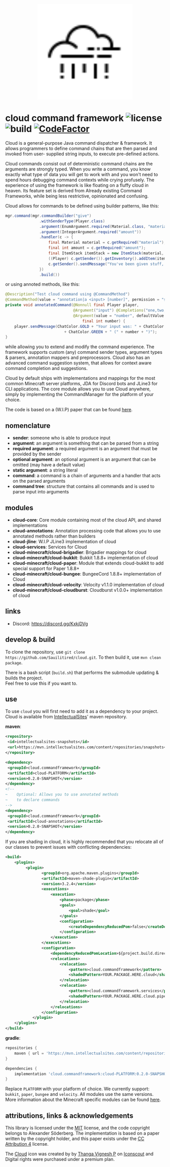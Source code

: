 
<div align="center">  
 <img src="icons/cloud.svg" width="300px"/>  
</div>  
  
# cloud command framework ![license](https://img.shields.io/github/license/Sauilitired/cloud.svg) ![build](https://github.com/Sauilitired/cloud/workflows/Java%20CI%20with%20Maven/badge.svg) [![CodeFactor](https://www.codefactor.io/repository/github/sauilitired/cloud/badge)](https://www.codefactor.io/repository/github/sauilitired/cloud)

Cloud is a general-purpose Java command dispatcher &amp; framework. It allows programmers to define command chains that are then parsed and invoked from user-
supplied string inputs, to execute pre-defined actions.

Cloud commands consist out of deterministic command chains are the arguments are strongly typed. When you write a command, you know exactly
what type of data you will get to work with and you won't need to spend hours debugging command contexts while crying profusely. The experience
of using the framework is like floating on a fluffy cloud in heaven. Its feature set is derived from Already existing Command Frameworks, while being less restrictive, opinionated and confusing.  

Cloud allows for commands to be defined using builder patterns, like this:
```java
mgr.command(mgr.commandBuilder("give")
               .withSenderType(Player.class)
               .argument(EnumArgument.required(Material.class, "material"))
               .argument(IntegerArgument.required("amount"))
               .handler(c -> {
                   final Material material = c.getRequired("material");
                   final int amount = c.getRequired("amount");
                   final ItemStack itemStack = new ItemStack(material, amount);
                   ((Player) c.getSender()).getInventory().addItem(itemStack);
                   c.getSender().sendMessage("You've been given stuff, bro.");
               })
               .build())
```

or using annoted methods, like this:
```java
@Description("Test cloud command using @CommandMethod")
@CommandMethod(value = "annotation|a <input> [number]", permission = "some.permission.node")
private void annotatedCommand(@Nonnull final Player player,
                              @Argument("input") @Completions("one,two,duck") @Nonnull final String input,
                              @Argument(value = "number", defaultValue = "5") @Range(min = "10", max = "100")
                                  final int number) {
    player.sendMessage(ChatColor.GOLD + "Your input was: " + ChatColor.AQUA + input 
                          + ChatColor.GREEN + " (" + number + ")");
}
```
while allowing you to extend and modify the command experience. The framework supports custom (any) command sender types, argument types &amp; parsers,
annotation mappers and preprocessors. Cloud also has an advanced command suggestion system, that allows for context aware command completion and suggestions.

Cloud by default ships with implementations and mappings for the most common Minecraft server platforms, JDA for Discord bots and JLine3 for CLI applications. The core
module allows you to use Cloud anywhere, simply by implementing the CommandManager for the platform of your choice.

The code is based on a (W.I.P) paper that can be found [here](https://github.com/Sauilitired/Sauilitired/blob/master/AS_2020_09_Commands.pdf).  

## nomenclature  
- **sender**: someone who is able to produce input  
- **argument**: an argument is something that can be parsed from a string  
- **required argument**: a required argument is an argument that must be provided by the sender  
- **optional argument**: an optional argument is an argument that can be omitted (may have a default value) 
- **static argument**: a string literal  
- **command**: a command is a chain of arguments and a handler that acts on the parsed arguments
- **command tree**: structure that contains all commands and is used to parse input into arguments

## modules
- **cloud-core**: Core module containing most of the cloud API, and shared implementations
- **cloud-annotations**: Annotation processing code that allows you to use annotated methods rather than builders
- **cloud-jline**: W.I.P JLine3 implementation of cloud
- **cloud-services**: Services for Cloud
- **cloud-minecraft/cloud-brigadier**: Brigadier mappings for cloud
- **cloud-minecraft/cloud-bukkit**: Bukkit 1.8.8+ implementation of cloud
- **cloud-minecraft/cloud-paper**: Module that extends cloud-bukkit to add special support for Paper 1.8.8+
- **cloud-minecraft/cloud-bungee**: BungeeCord 1.8.8+ implementation of Cloud
- **cloud-minecraft/cloud-velocity**: Velocity v1.1.0 implementation of cloud
- **cloud-minecraft/cloud-cloudburst**: Cloudburst v1.0.0+ implementation of cloud

## links  
  
- Discord: https://discord.gg/KxkjDVg  
  
## develop &amp; build  
  
To clone the repository, use `git clone https://github.com/Sauilitired/cloud.git`.
To then build it, use `mvn clean package`.
  
There is a bash script (`build.sh`) that performs the submodule updating &amp; builds the project.  
Feel free to use this if you want to.  

## use

To use `cloud` you will first need to add it as a dependency to your project. Cloud is available from [IntellectualSites](https://intellectualsites.com)' maven repository.
  
**maven**:
```xml  
<repository>  
 <id>intellectualsites-snapshots</id>  
 <url>https://mvn.intellectualsites.com/content/repositories/snapshots</url>  
</repository>  
```

```xml  
<dependency>  
 <groupId>cloud.commandframework</groupId>
 <artifactId>cloud-PLATFORM</artifactId>
 <version>0.2.0-SNAPSHOT</version>
</dependency>
<!-- 
~    Optional: Allows you to use annotated methods
~    to declare commands 
-->
<dependency>  
 <groupId>cloud.commandframework</groupId>
 <artifactId>cloud-annotations</artifactId>
 <version>0.2.0-SNAPSHOT</version>
</dependency>
``` 

If you are shading in cloud, it is highly recommended that you relocate all of our classes to prevent issues
with conflicting dependencies:

```xml
<build>
    <plugins>
         <plugin>
                <groupId>org.apache.maven.plugins</groupId>
                <artifactId>maven-shade-plugin</artifactId>
                <version>3.2.4</version>
                <executions>
                    <execution>
                        <phase>package</phase>
                        <goals>
                            <goal>shade</goal>
                        </goals>
                        <configuration>
                            <createDependencyReducedPom>false</createDependencyReducedPom>
                        </configuration>
                    </execution>
                </executions>
                <configuration>
                    <dependencyReducedPomLocation>${project.build.directory}/dependency-reduced-pom.xml</dependencyReducedPomLocation>
                    <relocations>
                        <relocation>
                            <pattern>cloud.commandframework</pattern>
                            <shadedPattern>YOUR.PACKAGE.HERE.cloud</shadedPattern> <!-- Replace this -->
                        </relocation>
                        <relocation>
                            <pattern>cloud.commandframework.services</pattern>
                            <shadedPattern>YOUR.PACKAGE.HERE.cloud.pipeline</shadedPattern> <!-- Replace this -->
                        </relocation>
                    </relocations>
                </configuration>
            </plugin>
    </plugins>
</build>
```

**gradle**:
```groovy
repositories {
    maven { url = 'https://mvn.intellectualsites.com/content/repositories/snapshots' }
}
```

```groovy
dependencies {
    implementation 'cloud.commandframework:cloud-PLATFORM:0.2.0-SNAPSHOT'
}
```

Replace `PLATFORM` with your platform of choice. We currently support: `bukkit`, `paper`, `bungee` and `velocity`. All modules use the same versions.
More information about the Minecraft specific modules can be found [here](https://github.com/Sauilitired/cloud/tree/master/cloud-minecraft).

## attributions, links &amp; acknowledgements  
  
This library is licensed under the <a href="https://opensource.org/licenses/MIT">MIT</a> license, and the code copyright  belongs to Alexander Söderberg. The implementation is based on a paper written by the copyright holder, and this paper exists under the <a href="https://creativecommons.org/licenses/by/4.0/legalcode">CC Attribution 4</a> license.  
  
The <a href="https://iconscout.com/icons/cloud" target="_blank">Cloud</a> icon was created by by <a href="https://iconscout.com/contributors/oviyan">
Thanga Vignesh P</a> on <a href="https://iconscout.com">Iconscout</a> and Digital rights were purchased under a premium plan.
